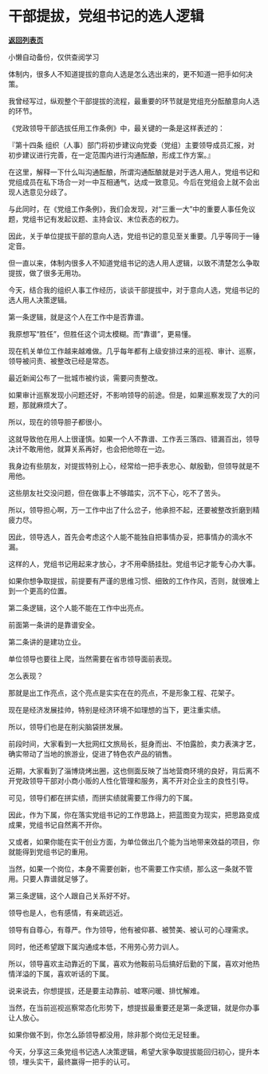 # 干部提拔，党组书记的选人逻辑

[**返回列表页**](/gzh/费曼的小茶馆)

小懒自动备份，仅供查阅学习

体制内，很多人不知道提拔的意向人选是怎么选出来的，更不知道一把手如何决策。

  

我曾经写过，纵观整个干部提拔的流程，最重要的环节就是党组充分酝酿意向人选的环节。

  

《党政领导干部选拔任用工作条例》中，最关键的一条是这样表述的：

  

『第十四条 组织（人事）部门将初步建议向党委（党组）主要领导成员汇报，对初步建议进行完善，在一定范围内进行沟通酝酿，形成工作方案。』

  

在这里，解释一下什么叫沟通酝酿，所谓沟通酝酿就是对于选人用人，党组书记和党组成员在私下场合一对一中互相通气，达成一致意见。今后在党组会上就不会出现人选意见分歧了。

  

与此同时，在《党组工作条例》，我们会发现，对“三重一大”中的重要人事任免议题，党组书记有发起议题、主持会议、末位表态的权力。

  

因此，关于单位提拔干部的意向人选，党组书记的意见至关重要。几乎等同于一锤定音。

  

但一直以来，体制内很多人不知道党组书记的选人用人逻辑，以致不清楚怎么争取提拔，做了很多无用功。

  

今天，结合我的组织人事工作经历，谈谈干部提拔中，对于意向人选，党组书记的选人用人决策逻辑。

  

第一条逻辑，就是这个人在工作中是否靠谱。

  

我原想写“胜任”，但胜任这个词太模糊。而“靠谱”，更易懂。

  

现在机关单位工作越来越难做。几乎每年都有上级安排过来的巡视、审计、巡察，领导被问责、被整改已经是常态。

  

最近新闻公布了一批城市被约谈，需要问责整改。

  

如果审计巡察发现小问题还好，不影响领导的前途。但是，如果巡察发现了大的问题，那就麻烦大了。

  

所以，现在的领导胆子都很小。

  

这就导致他在用人上很谨慎。如果一个人不靠谱、工作丢三落四、错漏百出，领导决计不敢用他，就算关系再好，也会把他晾在一边。

  

我身边有些朋友，对提拔特别上心，经常给一把手表忠心、献殷勤，但领导就是不用他。

  

这些朋友社交没问题，但在做事上不够踏实，沉不下心，吃不了苦头。

  

所以，领导担心啊，万一工作中出了什么岔子，他承担不起，还要被整改折磨到精疲力尽。

  

因此，领导选人，首先会考虑这个人能不能独自把事情办妥，把事情办的滴水不漏。

  

这样的人，党组书记用起来才放心，才不用牵肠挂肚。党组书记才能专心办大事。

  

如果你想争取提拔，前提要有严谨的思维习惯、细致的工作作风，否则，就很难上到一个更高的位置。

  

第二条逻辑，这个人能不能在工作中出亮点。

  

前面第一条讲的是靠谱安全。

  

第二条讲的是建功立业。

  

单位领导也要往上爬，当然需要在省市领导面前表现。

  

怎么表现？

  

那就是出工作亮点，这个亮点是实实在在的亮点，不是形象工程、花架子。

  

现在是经济发展挂帅，特别是经济环境不如理想的当下，更注重实绩。

  

所以，领导们也是在削尖脑袋拼发展。

  

前段时间，大家看到一大批网红文旅局长，挺身而出、不怕露脸，卖力表演才艺，确实带动了当地的旅游业，促进了特色农产品的销售。

  

近期，大家看到了淄博烧烤出圈，这也侧面反映了当地营商环境的良好，背后离不开党政领导干部对小商小贩的人性化管理和服务，离不开对企业主的良性引导。

  

可见，领导们都在拼实绩，而拼实绩就需要工作得力的下属。

  

因此，作为下属，你在落实党组书记的工作思路上，把蓝图变为现实，把思路变成成果，党组书记自然离不开你。

  

又或者，如果你能在实干创业方面，为单位做出几个能为当地带来效益的项目，你就能得到党组书记的重用。

  

当然，如果一个岗位，本身不需要创新，也不需要工作实绩，那么这一条就不管用。只要人靠谱就足够了。

  

第三条逻辑，这个人跟自己关系好不好。

  

领导也是人，也有感情，有亲疏远近。

  

领导有自尊心，有尊严。作为领导，他有被仰慕、被赞美、被认可的心理需求。

  

同时，他还希望跟下属沟通成本低，不用劳心劳力训人。

  

所以，领导喜欢主动靠近的下属，喜欢为他鞍前马后搞好后勤的下属，喜欢对他热情洋溢的下属，喜欢听话的下属。

  

说来说去，你想提拔，还是要主动靠前、嘘寒问暖、排忧解难。

当然，在当前巡视巡察常态化形势下，想提拔最重要还是第一条逻辑，就是你办事让人放心。

  

如果你做不到，你怎么舔领导都没用，除非那个岗位无足轻重。

  

今天，分享这三条党组书记选人决策逻辑，希望大家争取提拔能回归初心，提升本领，埋头实干，最终赢得一把手的认可。

